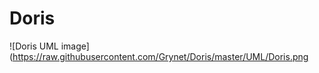 Doris
=====

![Doris UML image](https://raw.githubusercontent.com/Grynet/Doris/master/UML/Doris.png


